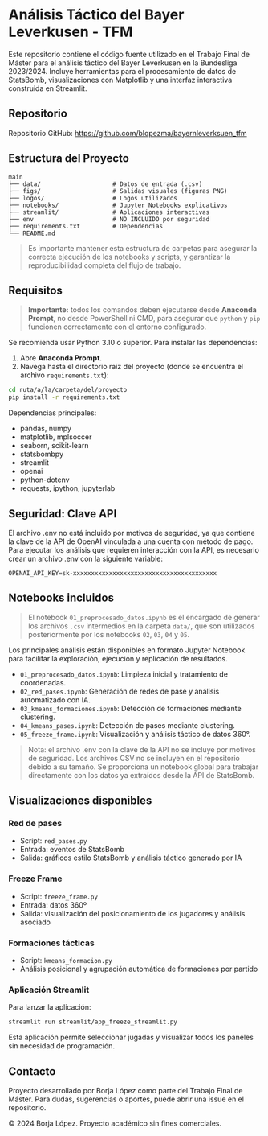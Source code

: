 # Análisis Táctico del Bayer Leverkusen - TFM

Este repositorio contiene el código fuente utilizado en el Trabajo Final de Máster para el análisis táctico del Bayer Leverkusen en la Bundesliga 2023/2024. Incluye herramientas para el procesamiento de datos de StatsBomb, visualizaciones con Matplotlib y una interfaz interactiva construida en Streamlit.

## Repositorio

Repositorio GitHub: https://github.com/blopezma/bayernleverksuen_tfm

## Estructura del Proyecto

```
main
├── data/                    # Datos de entrada (.csv)
├── figs/                    # Salidas visuales (figuras PNG)
├── logos/                   # Logos utilizados                  
├── notebooks/               # Jupyter Notebooks explicativos
├── streamlit/               # Aplicaciones interactivas
├── env                      # NO INCLUIDO por seguridad
├── requirements.txt         # Dependencias
└── README.md
```

> Es importante mantener esta estructura de carpetas para asegurar la correcta ejecución de los notebooks y scripts, y garantizar la reproducibilidad completa del flujo de trabajo.

## Requisitos

> **Importante:** todos los comandos deben ejecutarse desde **Anaconda Prompt**, no desde PowerShell ni CMD, para asegurar que `python` y `pip` funcionen correctamente con el entorno configurado.

Se recomienda usar Python 3.10 o superior. Para instalar las dependencias:

1. Abre **Anaconda Prompt**.
2. Navega hasta el directorio raíz del proyecto (donde se encuentra el archivo `requirements.txt`):

```bash
cd ruta/a/la/carpeta/del/proyecto
pip install -r requirements.txt
```

Dependencias principales:
- pandas, numpy
- matplotlib, mplsoccer
- seaborn, scikit-learn
- statsbombpy
- streamlit
- openai
- python-dotenv
- requests, ipython, jupyterlab

## Seguridad: Clave API

El archivo .env no está incluido por motivos de seguridad, ya que contiene la clave de la API de OpenAI vinculada a una cuenta con método de pago. Para ejecutar los análisis que requieren interacción con la API, es necesario crear un archivo .env con la siguiente variable:

```
OPENAI_API_KEY=sk-xxxxxxxxxxxxxxxxxxxxxxxxxxxxxxxxxxxxxxxx
```

## Notebooks incluidos

> El notebook `01_preprocesado_datos.ipynb` es el encargado de generar los archivos `.csv` intermedios en la carpeta `data/`, que son utilizados posteriormente por los notebooks `02`, `03`, `04` y `05`.

Los principales análisis están disponibles en formato Jupyter Notebook para facilitar la exploración, ejecución y replicación de resultados.

- `01_preprocesado_datos.ipynb`: Limpieza inicial y tratamiento de coordenadas.
- `02_red_pases.ipynb`: Generación de redes de pase y análisis automatizado con IA.
- `03_kmeans_formaciones.ipynb`: Detección de formaciones mediante clustering.
- `04_kmeans_pases.ipynb`: Detección de pases mediante clustering.
- `05_freeze_frame.ipynb`: Visualización y análisis táctico de datos 360°.

> Nota: el archivo .env con la clave de la API no se incluye por motivos de seguridad. Los archivos CSV no se incluyen en el repositorio debido a su tamaño. Se proporciona un notebook global para trabajar directamente con los datos ya extraídos desde la API de StatsBomb.

## Visualizaciones disponibles

### Red de pases
- Script: `red_pases.py`
- Entrada: eventos de StatsBomb
- Salida: gráficos estilo StatsBomb y análisis táctico generado por IA

### Freeze Frame
- Script: `freeze_frame.py`
- Entrada: datos 360º
- Salida: visualización del posicionamiento de los jugadores y análisis asociado

### Formaciones tácticas
- Script: `kmeans_formacion.py`
- Análisis posicional y agrupación automática de formaciones por partido

### Aplicación Streamlit

Para lanzar la aplicación:

```bash
streamlit run streamlit/app_freeze_streamlit.py
```

Esta aplicación permite seleccionar jugadas y visualizar todos los paneles sin necesidad de programación.

## Contacto

Proyecto desarrollado por Borja López como parte del Trabajo Final de Máster. Para dudas, sugerencias o aportes, puede abrir una issue en el repositorio.

© 2024 Borja López. Proyecto académico sin fines comerciales.
